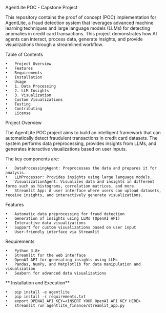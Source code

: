 AgentLite POC - Capstone Project

This repository contains the proof of concept (POC) implementation for AgentLite, a fraud detection system that leverages advanced machine learning techniques and large language models (LLMs) for detecting anomalies in credit card transactions. This project demonstrates how AI agents can interact, process data, generate insights, and provide visualizations through a streamlined workflow.

Table of Contents

	•	Project Overview
	•	Features
	•	Requirements
	•	Installation
	•	Usage
	•	1. Data Processing
	•	2. LLM Insights
	•	3. Visualization
	•	Custom Visualizations
	•	Testing
	•	Contributing
	•	License

Project Overview

The AgentLite POC project aims to build an intelligent framework that can automatically detect fraudulent transactions in credit card datasets. The system performs data preprocessing, provides insights from LLMs, and generates interactive visualizations based on user inputs.

The key components are:

	•	DataProcessingAgent: Preprocesses the data and prepares it for analysis.
	•	LLMProcessor: Provides insights using large language models.
	•	VisualizationAgent: Visualizes data and insights in different forms such as histograms, correlation matrices, and more.
	•	Streamlit App: A user interface where users can upload datasets, receive insights, and interactively generate visualizations.

Features

	•	Automatic data preprocessing for fraud detection
	•	Generation of insights using LLMs (OpenAI API)
	•	Interactive data visualizations
	•	Support for custom visualizations based on user input
	•	User-friendly interface via Streamlit

Requirements

	•	Python 3.8+
	•	Streamlit for the web interface
	•	OpenAI API for generating insights using LLMs
	•	Pandas, NumPy, and Matplotlib for data manipulation and visualization
	•	Seaborn for advanced data visualizations



** Installation and Execution**

	•	pip install -e agentlite
	•	pip install -r requirements.txt
	•	export OPENAI_API_KEY=<INSERT YOUR OpenAI API KEY HERE>
	•	streamlit run agentlite_finance/streamlit_app.py
